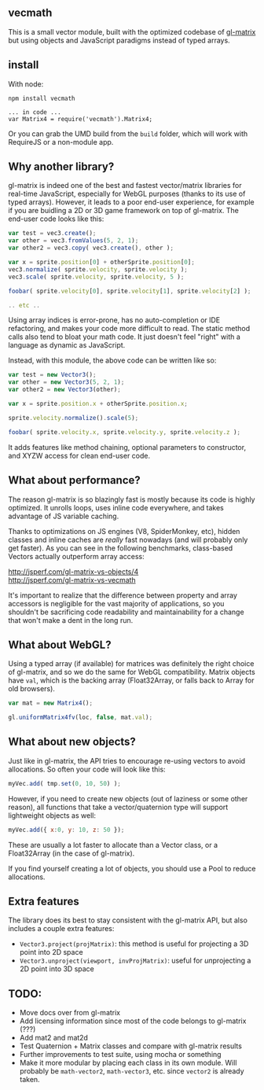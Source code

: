 ## vecmath

This is a small vector module, built with the optimized codebase of [gl-matrix](https://github.com/toji/gl-matrix) but using objects and JavaScript paradigms instead of typed arrays. 

## install

With node:

```
npm install vecmath

... in code ...
var Matrix4 = require('vecmath').Matrix4;
```

Or you can grab the UMD build from the `build` folder, which will work with RequireJS or a non-module app.

## Why another library?

gl-matrix is indeed one of the best and fastest vector/matrix libraries for real-time JavaScript, especially for WebGL purposes (thanks to its use of typed arrays). However, it leads to a poor end-user experience, for example if you are buidling a 2D or 3D game framework on top of gl-matrix. The end-user code looks like this:

```javascript
var test = vec3.create();
var other = vec3.fromValues(5, 2, 1);
var other2 = vec3.copy( vec3.create(), other );

var x = sprite.position[0] + otherSprite.position[0];
vec3.normalize( sprite.velocity, sprite.velocity );
vec3.scale( sprite.velocity, sprite.velocity, 5 );

foobar( sprite.velocity[0], sprite.velocity[1], sprite.velocity[2] );

.. etc ..
```

Using array indices is error-prone, has no auto-completion or IDE refactoring, and makes your code more difficult to read. The static method calls also tend to bloat your math code. It just doesn't feel "right" with a language as dynamic as JavaScript. 


Instead, with this module, the above code can be written like so:

```javascript
var test = new Vector3();
var other = new Vector3(5, 2, 1);
var other2 = new Vector3(other);

var x = sprite.position.x + otherSprite.position.x;

sprite.velocity.normalize().scale(5);

foobar( sprite.velocity.x, sprite.velocity.y, sprite.velocity.z );
```

It adds features like method chaining, optional parameters to constructor, and XYZW access for clean end-user code. 

## What about performance?

The reason gl-matrix is so blazingly fast is mostly because its code is highly optimized. It unrolls loops, uses inline code everywhere, and takes advantage of JS variable caching. 

Thanks to optimizations on JS engines (V8, SpiderMonkey, etc), hidden classes and inline caches are _really_ fast nowadays (and will probably only get faster). As you can see in the following benchmarks, class-based Vectors actually outperform array access:
 
http://jsperf.com/gl-matrix-vs-objects/4  
http://jsperf.com/gl-matrix-vs-vecmath

It's important to realize that the difference between property and array accessors is negligible for the vast majority of applications, so you shouldn't be sacrificing code readability and maintainability for a change that won't make a dent in the long run.

## What about WebGL?

Using a typed array (if available) for matrices was definitely the right choice of gl-matrix, and so we do the same for WebGL compatibility. Matrix objects have `val`, which is the backing array (Float32Array, or falls back to Array for old browsers).

```javascript
var mat = new Matrix4();

gl.uniformMatrix4fv(loc, false, mat.val);
```

## What about new objects?

Just like in gl-matrix, the API tries to encourage re-using vectors to avoid allocations. So often your code will look like this:

```javascript
myVec.add( tmp.set(0, 10, 50) );
```

However, if you need to create new objects (out of laziness or some other reason), all functions that take a vector/quaternion type will support lightweight objects as well:

```javascript
myVec.add({ x:0, y: 10, z: 50 });
```

These are usually a lot faster to allocate than a Vector class, or a Float32Array (in the case of gl-matrix). 

If you find yourself creating a lot of objects, you should use a Pool to reduce allocations. 

## Extra features

The library does its best to stay consistent with the gl-matrix API, but also includes a couple extra features:

- `Vector3.project(projMatrix)`: this method is useful for projecting a 3D point into 2D space
- `Vector3.unproject(viewport, invProjMatrix)`: useful for *un*projecting a 2D point into 3D space

## TODO:

- Move docs over from gl-matrix
- Add licensing information since most of the code belongs to gl-matrix (???)
- Add mat2 and mat2d
- Test Quaternion + Matrix classes and compare with gl-matrix results
- Further improvements to test suite, using mocha or something
- Make it more modular by placing each class in its own module. Will probably be `math-vector2`, `math-vector3`, etc. since `vector2` is already taken.